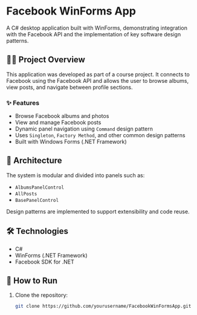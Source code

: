 # Facebook WinForms App

A C# desktop application built with WinForms, demonstrating integration with the Facebook API and the implementation of key software design patterns.

## 👨‍💻 Project Overview

This application was developed as part of a course project. It connects to Facebook using the Facebook API and allows the user to browse albums, view posts, and navigate between profile sections.

### ✨ Features

- Browse Facebook albums and photos  
- View and manage Facebook posts  
- Dynamic panel navigation using `Command` design pattern  
- Uses `Singleton`, `Factory Method`, and other common design patterns  
- Built with Windows Forms (.NET Framework)

## 🧱 Architecture

The system is modular and divided into panels such as:
- `AlbumsPanelControl`
- `AllPosts`
- `BasePanelControl`
  
Design patterns are implemented to support extensibility and code reuse.

## 🛠 Technologies

- C#
- WinForms (.NET Framework)
- Facebook SDK for .NET

## 🚀 How to Run

1. Clone the repository:
   ```bash
   git clone https://github.com/yourusername/FacebookWinFormsApp.git
